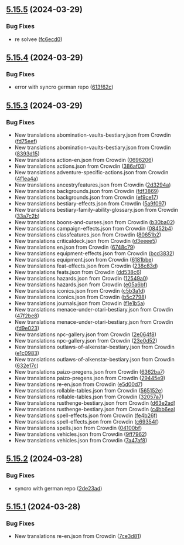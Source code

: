 ## [5.15.5](https://github.com/allnnde/pf2e-esp-translation/compare/v5.15.4...v5.15.5) (2024-03-29)


### Bug Fixes

* re solvee ([fc6ecd0](https://github.com/allnnde/pf2e-esp-translation/commit/fc6ecd0d80cace330dd6fa4fc5ee10e06e6c8529))



## [5.15.4](https://github.com/allnnde/pf2e-esp-translation/compare/v5.15.3...v5.15.4) (2024-03-29)


### Bug Fixes

* error with syncro german repo ([613f62c](https://github.com/allnnde/pf2e-esp-translation/commit/613f62c5ca265930f7a129e2d3fcf7d573347aa8))



## [5.15.3](https://github.com/allnnde/pf2e-esp-translation/compare/v5.15.2...v5.15.3) (2024-03-29)


### Bug Fixes

* New translations abomination-vaults-bestiary.json from Crowdin ([fd75eef](https://github.com/allnnde/pf2e-esp-translation/commit/fd75eefb9f86fbc4ce2c76f40aac6c0dfa62baad))
* New translations abomination-vaults-bestiary.json from Crowdin ([8393d15](https://github.com/allnnde/pf2e-esp-translation/commit/8393d158c338dbc755a250494114ea02f1108f8b))
* New translations action-en.json from Crowdin ([0696206](https://github.com/allnnde/pf2e-esp-translation/commit/0696206938a4696eb96e15ffe0d0f421606923b0))
* New translations actions.json from Crowdin ([386af03](https://github.com/allnnde/pf2e-esp-translation/commit/386af03279a754fcdccc4ad855def7f4a8d2bd33))
* New translations adventure-specific-actions.json from Crowdin ([4f1ea4a](https://github.com/allnnde/pf2e-esp-translation/commit/4f1ea4a8a54cb2c3ad3f4f875b437de77ec4a568))
* New translations ancestryfeatures.json from Crowdin ([2d3294a](https://github.com/allnnde/pf2e-esp-translation/commit/2d3294a4c4b1daa138120f9659a09084860cea00))
* New translations backgrounds.json from Crowdin ([fdf3869](https://github.com/allnnde/pf2e-esp-translation/commit/fdf38691d2b3cc9e3b8740300a5f38d9f76914bf))
* New translations backgrounds.json from Crowdin ([ef9ce17](https://github.com/allnnde/pf2e-esp-translation/commit/ef9ce17b24fbfab5b9ddfb1c3f50ff3fe52ed337))
* New translations bestiary-effects.json from Crowdin ([5a9f097](https://github.com/allnnde/pf2e-esp-translation/commit/5a9f09709181050d06b772653cdff62fc9f2f8b9))
* New translations bestiary-family-ability-glossary.json from Crowdin ([33a7c2b](https://github.com/allnnde/pf2e-esp-translation/commit/33a7c2be21722ea8aa3a5fa7b479037bb03bb35e))
* New translations boons-and-curses.json from Crowdin ([b30ba02](https://github.com/allnnde/pf2e-esp-translation/commit/b30ba020e1d71fafba7a55c6b34350b7cf827629))
* New translations campaign-effects.json from Crowdin ([08452b4](https://github.com/allnnde/pf2e-esp-translation/commit/08452b428b3ec782f52d68eef34bf6f448928dcf))
* New translations classfeatures.json from Crowdin ([80651b2](https://github.com/allnnde/pf2e-esp-translation/commit/80651b2b12a75e2c255c6b06415c64d15617a733))
* New translations criticaldeck.json from Crowdin ([d3eeee5](https://github.com/allnnde/pf2e-esp-translation/commit/d3eeee5662c0e775bd4857a36c62ad54e06cfaa1))
* New translations en.json from Crowdin ([6748c79](https://github.com/allnnde/pf2e-esp-translation/commit/6748c792968ce47381ef9d8557daea1de1d6b532))
* New translations equipment-effects.json from Crowdin ([bcd3832](https://github.com/allnnde/pf2e-esp-translation/commit/bcd38327add01226b1507aa8faaf560055c96fd8))
* New translations equipment.json from Crowdin ([6181bbe](https://github.com/allnnde/pf2e-esp-translation/commit/6181bbebd037d2ffa6235717e44eebcd0b4cee7f))
* New translations feat-effects.json from Crowdin ([238c83d](https://github.com/allnnde/pf2e-esp-translation/commit/238c83d2a2715ebd1bb5a14cf40b2b37f6ad27f3))
* New translations feats.json from Crowdin ([dd538c6](https://github.com/allnnde/pf2e-esp-translation/commit/dd538c643e5b101147b64280a30cfdd72881899c))
* New translations hazards.json from Crowdin ([12549a0](https://github.com/allnnde/pf2e-esp-translation/commit/12549a0654221328785cd94fdc91483eccef27b9))
* New translations hazards.json from Crowdin ([e05a6bf](https://github.com/allnnde/pf2e-esp-translation/commit/e05a6bf7f71a73b4fcb321c4e00e1ce12c209108))
* New translations iconics.json from Crowdin ([c5b3a1d](https://github.com/allnnde/pf2e-esp-translation/commit/c5b3a1d89e87ad89b560fa89e33f5aeabac0fe91))
* New translations iconics.json from Crowdin ([b5c2798](https://github.com/allnnde/pf2e-esp-translation/commit/b5c27988d395966160c26cff6669f696e2c009a7))
* New translations journals.json from Crowdin ([f1e1b5a](https://github.com/allnnde/pf2e-esp-translation/commit/f1e1b5a97dc060a40b4eb2d953e604d816fd006c))
* New translations menace-under-otari-bestiary.json from Crowdin ([47f2be8](https://github.com/allnnde/pf2e-esp-translation/commit/47f2be8d454864763d1f11dd834ad4c98ce788e4))
* New translations menace-under-otari-bestiary.json from Crowdin ([fd9e023](https://github.com/allnnde/pf2e-esp-translation/commit/fd9e023c447e102a408bf4afb41d6c213c9bee91))
* New translations npc-gallery.json from Crowdin ([2e064f8](https://github.com/allnnde/pf2e-esp-translation/commit/2e064f8209e7a41e344b37c8f1c12f8b21addf1b))
* New translations npc-gallery.json from Crowdin ([23e0d52](https://github.com/allnnde/pf2e-esp-translation/commit/23e0d52fe4c4dfa0ef7d268a4fb95ce5ccd04c4c))
* New translations outlaws-of-alkenstar-bestiary.json from Crowdin ([e1c0983](https://github.com/allnnde/pf2e-esp-translation/commit/e1c098398400a873c350bfbf5bb6ebb7b81a027c))
* New translations outlaws-of-alkenstar-bestiary.json from Crowdin ([632e17c](https://github.com/allnnde/pf2e-esp-translation/commit/632e17c0f01464c66e00066b0aa91d96e2a49e8f))
* New translations paizo-pregens.json from Crowdin ([6362ba7](https://github.com/allnnde/pf2e-esp-translation/commit/6362ba76bfffa78d18f793c37f441ef9ae2123ff))
* New translations paizo-pregens.json from Crowdin ([29445e9](https://github.com/allnnde/pf2e-esp-translation/commit/29445e9648a07beef4106e3bda7cff89a76e5be1))
* New translations re-en.json from Crowdin ([e5d00d7](https://github.com/allnnde/pf2e-esp-translation/commit/e5d00d7fcf394cd37e2560f866ae5e43008c31fd))
* New translations rollable-tables.json from Crowdin ([565152e](https://github.com/allnnde/pf2e-esp-translation/commit/565152ec8b0d7000642abd6de95b9093c50b9802))
* New translations rollable-tables.json from Crowdin ([32057a7](https://github.com/allnnde/pf2e-esp-translation/commit/32057a7e655cb74438912cb5f58c8810a432774c))
* New translations rusthenge-bestiary.json from Crowdin ([d63e2ad](https://github.com/allnnde/pf2e-esp-translation/commit/d63e2adbd8f8f49a6ea84d40d70ea05fe23e376c))
* New translations rusthenge-bestiary.json from Crowdin ([c4bb6ea](https://github.com/allnnde/pf2e-esp-translation/commit/c4bb6ea9d5c8d7f65af05966be96295cdaa0bce2))
* New translations spell-effects.json from Crowdin ([fe4b26f](https://github.com/allnnde/pf2e-esp-translation/commit/fe4b26f74c82f5c44daa90a53bbf137a11e9dd25))
* New translations spell-effects.json from Crowdin ([c69354f](https://github.com/allnnde/pf2e-esp-translation/commit/c69354f0bc1996d7d8f7c75d6520a61d832296a7))
* New translations spells.json from Crowdin ([04100bf](https://github.com/allnnde/pf2e-esp-translation/commit/04100bf975bf9372f098ed214b0e8fa91bb0b9d1))
* New translations vehicles.json from Crowdin ([9ff7962](https://github.com/allnnde/pf2e-esp-translation/commit/9ff7962b7febf1e066aad98eae9665357f1aac15))
* New translations vehicles.json from Crowdin ([7a47af8](https://github.com/allnnde/pf2e-esp-translation/commit/7a47af859c19d5330d7efa9f2521450518e49115))



## [5.15.2](https://github.com/allnnde/pf2e-esp-translation/compare/v5.15.1...v5.15.2) (2024-03-28)


### Bug Fixes

* syncro with german repo ([2de23ad](https://github.com/allnnde/pf2e-esp-translation/commit/2de23ad527de6cab07b0ac27105d3f27293547a0))



## [5.15.1](https://github.com/allnnde/pf2e-esp-translation/compare/v5.15.0...v5.15.1) (2024-03-28)


### Bug Fixes

* New translations re-en.json from Crowdin ([7ce3d81](https://github.com/allnnde/pf2e-esp-translation/commit/7ce3d81a32d27194bdb2ade1010c4614b29a4213))



